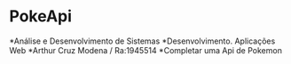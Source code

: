 # PokeApi
*Análise e Desenvolvimento de Sistemas
*Desenvolvimento. Aplicações Web
*Arthur Cruz Modena / Ra:1945514
*Completar uma Api de Pokemon
